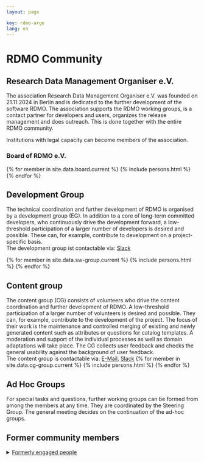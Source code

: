 ```yaml
---
layout: page

key: rdmo-arge
lang: en
---
```

# RDMO Community

## Research Data Management Organiser e.V.

The association Research Data Management Organiser e.V. was founded on 21.11.2024 in Berlin and is dedicated to the further development of 
the software RDMO. The association supports the RDMO working groups, is a contact partner for developers and users, organizes the release management and does outreach. This is done together with the entire RDMO community. 

Institutions with legal capacity can become members of the association.

### Board of RDMO e.V.

{% for member in site.data.board.current %}
{% include persons.html %}
{% endfor %}

## Development Group

The technical coordination and further development of RDMO is organised by a development group (EG). In addition to a core of long-term committed developers, who continuously drive the development forward, a low-threshold participation of a larger number of developers is desired and possible. These can, for example, contribute to development on a project-specific basis.
<br/>
The development group ist contactable via: [Slack](https://rdmo.slack.com/archives/CFRAZJ9LG)

{% for member in site.data.sw-group.current %}
{% include persons.html %}
{% endfor %}

## Content group

The content group (CG) consists of volunteers who drive the content coordination and further development of RDMO. A low-threshold participation of a larger number of volunteers is desired and possible. They can, for example, contribute to the development of the project. The focus of their work is the maintenance and controlled merging of existing and newly generated content such as attributes or questions for catalog templates. A moderation and support of the individual processes as well as domain adaptations will take place. The CG collects user feedback and checks the general usability against the background of user feedback.
<br/>
The content group is contactable via: [E-Mail](mailto:rdmo-contentgruppe@listserv.dfn.de), [Slack](https://rdmo.slack.com/archives/C8B6VCKJ9)
{% for member in site.data.cg-group.current %}
{% include persons.html %}
{% endfor %}

## Ad Hoc Groups

For special tasks and questions, further working groups can be formed from among the members at any time. They are coordinated by the Steering Group. The general meeting decides on the continuation of the ad-hoc groups.

## Former community members

<details>
  <summary><u>Formerly engaged people</u></summary>
  {% for member in site.data.former %}
  {% include persons.html %}
  {% endfor %}
</details>
